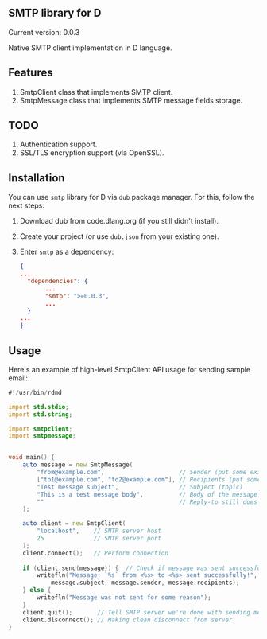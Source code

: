 ## SMTP library for D

Current version: 0.0.3

Native SMTP client implementation in D language.

## Features

 1. SmtpClient class that implements SMTP client.
 2. SmtpMessage class that implements SMTP message fields storage.

## TODO

 1. Authentication support.
 2. SSL/TLS encryption support (via OpenSSL).

## Installation

You can use `smtp` library for D via `dub` package manager.
For this, follow the next steps:
 
 1. Download dub from code.dlang.org (if you still didn't install).
 2. Create your project (or use `dub.json` from your existing one).
 3. Enter `smtp` as a dependency:

     ```JSON
     {
     ...
       "dependencies": {
       		...
       		"smtp": ">=0.0.3",
       		...
       }
     ...
     }
     ```


## Usage

Here's an example of high-level SmtpClient API usage for sending sample email:

```D
#!/usr/bin/rdmd

import std.stdio;
import std.string;

import smtpclient;
import smtpmessage;


void main() {
	auto message = new SmtpMessage(
		"from@example.com",	 					// Sender (put some existing address here)
		["to1@example.com", "to2@example.com"], // Recipients (put some existing addresses here)
		"Test message subject",  				// Subject (topic)
		"This is a test message body",  		// Body of the message
		""										// Reply-to still does not work
	);

	auto client = new SmtpClient(
		"localhost", 	// SMTP server host
		25			 	// SMTP server port
	); 
	client.connect(); 	// Perform connection
	
	if (client.send(message)) {  // Check if message was sent successfully
		writefln("Message: `%s` from <%s> to <%s> sent successfully!",
			message.subject, message.sender, message.recipients);
	} else {
		writefln("Message was not sent for some reason");
	}
	client.quit();		 // Tell SMTP server we're done with sending messages
	client.disconnect(); // Making clean disconnect from server
}
```